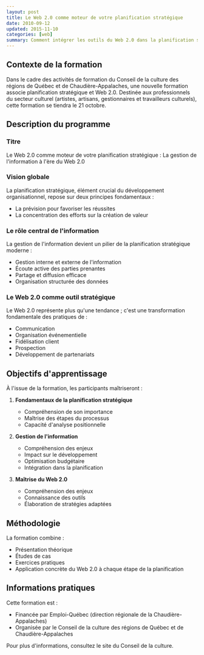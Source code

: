 ```yaml
---
layout: post
title: Le Web 2.0 comme moteur de votre planification stratégique
date: 2010-09-12
updated: 2015-11-10
categories: [web]
summary: Comment intégrer les outils du Web 2.0 dans la planification stratégique des organisations culturelles
---
```


## Contexte de la formation

Dans le cadre des activités de formation du Conseil de la culture des régions de Québec et de Chaudière-Appalaches, une nouvelle formation associe planification stratégique et Web 2.0. Destinée aux professionnels du secteur culturel (artistes, artisans, gestionnaires et travailleurs culturels), cette formation se tiendra le 21 octobre.

## Description du programme

### Titre

Le Web 2.0 comme moteur de votre planification stratégique :
La gestion de l'information à l'ère du Web 2.0

### Vision globale

La planification stratégique, élément crucial du développement organisationnel, repose sur deux principes fondamentaux :

- La prévision pour favoriser les réussites
- La concentration des efforts sur la création de valeur

### Le rôle central de l'information

La gestion de l'information devient un pilier de la planification stratégique moderne :

- Gestion interne et externe de l'information
- Écoute active des parties prenantes
- Partage et diffusion efficace
- Organisation structurée des données

### Le Web 2.0 comme outil stratégique

Le Web 2.0 représente plus qu'une tendance ; c'est une transformation fondamentale des pratiques de :

- Communication
- Organisation événementielle
- Fidélisation client
- Prospection
- Développement de partenariats

## Objectifs d'apprentissage

À l'issue de la formation, les participants maîtriseront :

1. **Fondamentaux de la planification stratégique**

   - Compréhension de son importance
   - Maîtrise des étapes du processus
   - Capacité d'analyse positionnelle

2. **Gestion de l'information**

   - Compréhension des enjeux
   - Impact sur le développement
   - Optimisation budgétaire
   - Intégration dans la planification

3. **Maîtrise du Web 2.0**
   - Compréhension des enjeux
   - Connaissance des outils
   - Élaboration de stratégies adaptées

## Méthodologie

La formation combine :

- Présentation théorique
- Études de cas
- Exercices pratiques
- Application concrète du Web 2.0 à chaque étape de la planification

## Informations pratiques

Cette formation est :

- Financée par Emploi-Québec (direction régionale de la Chaudière-Appalaches)
- Organisée par le Conseil de la culture des régions de Québec et de Chaudière-Appalaches

Pour plus d'informations, consultez le site du Conseil de la culture.
